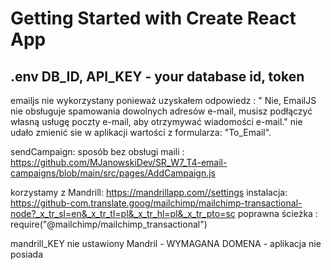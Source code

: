 # Getting Started with Create React App

## .env DB_ID, API_KEY - your database id, token

emailjs nie wykorzystany ponieważ uzyskałem odpowiedz : " Nie, EmailJS nie obsługuje spamowania dowolnych adresów e-mail, musisz podłączyć własną usługę poczty e-mail, aby otrzymywać wiadomości e-mail."
nie udało zmienić sie w aplikacji wartości z formularza: "To_Email".

sendCampaign: sposób bez obsługi maili : https://github.com/MJanowskiDev/SR_W7_T4-email-campaigns/blob/main/src/pages/AddCampaign.js

korzystamy z Mandrill: https://mandrillapp.com//settings
instalacja:
https://github-com.translate.goog/mailchimp/mailchimp-transactional-node?_x_tr_sl=en&_x_tr_tl=pl&_x_tr_hl=pl&_x_tr_pto=sc
poprawna ścieżka : require("@mailchimp/mailchimp_transactional")

mandrill_KEY nie ustawiony
Mandril - WYMAGANA DOMENA - aplikacja nie posiada